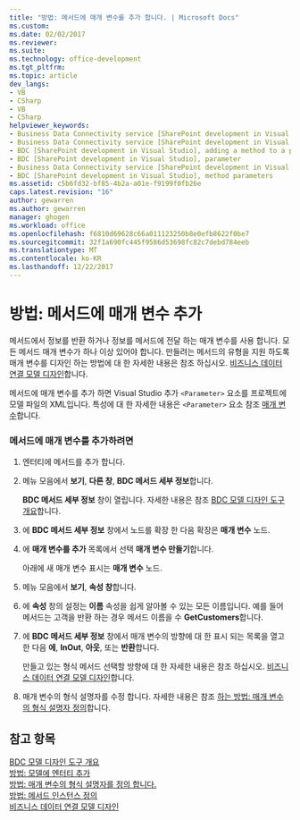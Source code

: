 ```yaml
---
title: "방법: 메서드에 매개 변수를 추가 합니다. | Microsoft Docs"
ms.custom: 
ms.date: 02/02/2017
ms.reviewer: 
ms.suite: 
ms.technology: office-development
ms.tgt_pltfrm: 
ms.topic: article
dev_langs:
- VB
- CSharp
- VB
- CSharp
helpviewer_keywords:
- Business Data Connectivity service [SharePoint development in Visual Studio], adding a method to a parameter
- Business Data Connectivity service [SharePoint development in Visual Studio], parameter
- BDC [SharePoint development in Visual Studio], adding a method to a parameter
- BDC [SharePoint development in Visual Studio], parameter
- Business Data Connectivity service [SharePoint development in Visual Studio], method parameters
- BDC [SharePoint development in Visual Studio], method parameters
ms.assetid: c5b6fd32-bf85-4b2a-a01e-f9199f0fb26e
caps.latest.revision: "16"
author: gewarren
ms.author: gewarren
manager: ghogen
ms.workload: office
ms.openlocfilehash: f6810d69628c66a011123250b8e0efb8622f0be7
ms.sourcegitcommit: 32f1a690fc445f9586d53698fc82c7debd784eeb
ms.translationtype: MT
ms.contentlocale: ko-KR
ms.lasthandoff: 12/22/2017
---
```

# <a name="how-to-add-a-parameter-to-a-method"></a>방법: 메서드에 매개 변수 추가
  메서드에서 정보를 반환 하거나 정보를 메서드에 전달 하는 매개 변수를 사용 합니다. 모든 메서드 매개 변수가 하나 이상 있어야 합니다. 만들려는 메서드의 유형을 지원 하도록 매개 변수를 디자인 하는 방법에 대 한 자세한 내용은 참조 하십시오. [비즈니스 데이터 연결 모델 디자인](../sharepoint/designing-a-business-data-connectivity-model.md)합니다.  
  
 메서드에 매개 변수를 추가 하면 Visual Studio 추가 `<Parameter>` 요소를 프로젝트에 모델 파일의 XML입니다. 특성에 대 한 자세한 내용은 `<Parameter>` 요소 참조 [매개 변수](http://go.microsoft.com/fwlink/?LinkId=169284)합니다.  
  
### <a name="to-add-a-parameter-to-a-method"></a>메서드에 매개 변수를 추가하려면  
  
1.  엔터티에 메서드를 추가 합니다.  
  
2.  메뉴 모음에서 **보기**, **다른 창**, **BDC 메서드 세부 정보**합니다.  
  
     **BDC 메서드 세부 정보** 창이 열립니다. 자세한 내용은 참조 [BDC 모델 디자인 도구 개요](../sharepoint/bdc-model-design-tools-overview.md)합니다.  
  
3.  에 **BDC 메서드 세부 정보** 창에서 노드를 확장 한 다음 확장은 **매개 변수** 노드.  
  
4.  에 **매개 변수를 추가** 목록에서 선택 **매개 변수 만들기**합니다.  
  
     아래에 새 매개 변수 표시는 **매개 변수** 노드.  
  
5.  메뉴 모음에서 **보기**, **속성 창**합니다.  
  
6.  에 **속성** 창의 설정는 **이름** 속성을 쉽게 알아볼 수 있는 모든 이름입니다. 예를 들어 메서드는 고객을 반환 하는 경우 메서드 이름을 수 **GetCustomers**합니다.  
  
7.  에 **BDC 메서드 세부 정보** 창에서 매개 변수의 방향에 대 한 표시 되는 목록을 열고 한 다음 **에**, **InOut**, **아웃**, 또는 **반환**합니다.  
  
     만들고 있는 형식 메서드 선택할 방향에 대 한 자세한 내용은 참조 하십시오. [비즈니스 데이터 연결 모델 디자인](../sharepoint/designing-a-business-data-connectivity-model.md)합니다.  
  
8.  매개 변수의 형식 설명자를 수정 합니다. 자세한 내용은 참조 [하는 방법: 매개 변수의 형식 설명자 정의](../sharepoint/how-to-define-the-type-descriptor-of-a-parameter.md)합니다.  
  
## <a name="see-also"></a>참고 항목  
 [BDC 모델 디자인 도구 개요](../sharepoint/bdc-model-design-tools-overview.md)   
 [방법: 모델에 엔터티 추가](../sharepoint/how-to-add-an-entity-to-a-model.md)   
 [방법: 매개 변수의 형식 설명자를 정의 합니다.](../sharepoint/how-to-define-the-type-descriptor-of-a-parameter.md)   
 [방법: 메서드 인스턴스 정의](../sharepoint/how-to-define-a-method-instance.md)   
 [비즈니스 데이터 연결 모델 디자인](../sharepoint/designing-a-business-data-connectivity-model.md)  
  
  